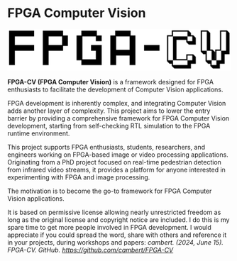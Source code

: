 # FPGA Computer Vision
![FPGA-CV](https://github.com/cambert/FPGA-CV/blob/master/FPGA-CV%20logo%20white.png)

**FPGA-CV (FPGA Computer Vision)** is a framework designed for FPGA enthusiasts to facilitate the development of Computer Vision applications.

FPGA development is inherently complex, and integrating Computer Vision adds another layer of complexity. This project aims to lower the entry barrier by providing a comprehensive framework for FPGA Computer Vision development, starting from self-checking RTL simulation to the FPGA runtime environment.

This project supports FPGA enthusiasts, students, researchers, and engineers working on FPGA-based image or video processing applications. Originating from a PhD project focused on real-time pedestrian detection from infrared video streams, it provides a platform for anyone interested in experimenting with FPGA and image processing.

The motivation is to become the go-to framework for FPGA Computer Vision applications. 

It is based on permissive license allowing nearly unrestricted freedom as long as the original license and copyright notice are included. I do this is my spare time to get more people involved in FPGA development. I would appreciate if you could spread the word, share with others and reference it in your projects, during workshops and papers:
_cambert. (2024, June 15). *FPGA-CV*. GitHub. https://github.com/cambert/FPGA-CV_
